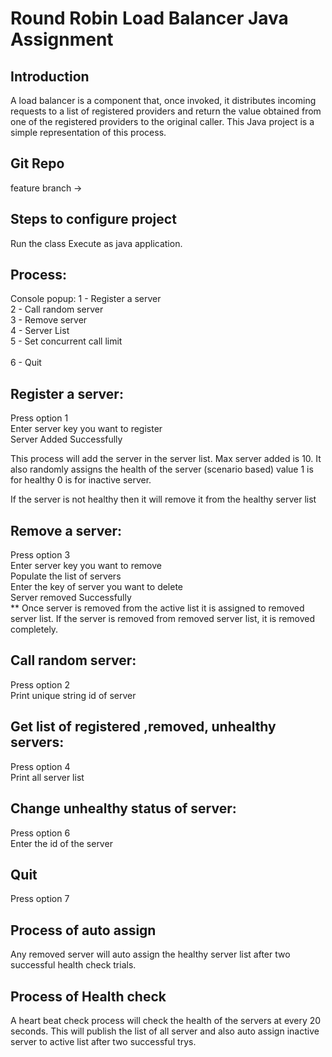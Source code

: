 # Round Robin Load Balancer Java Assignment

## Introduction
A load balancer is a component that, once 
invoked, it distributes incoming requests to a list of
registered providers and return the value obtained 
from one of the registered providers to the original
caller. This Java project is a simple representation of this process.


 
 ## Git Repo
feature branch -> 

## Steps to configure project
Run the class Execute as java application.

## Process:
Console popup:
1 - Register a server  <br /> 
2 - Call random server <br /> 
3 - Remove server <br /> 
4 - Server List  <br /> 
5 - Set concurrent call limit  <br />  
6 - Quit  <br /> 


 ## Register a server:

Press option 1 <br /> 
Enter server key you want to register <br /> 
Server Added Successfully

This process will add the server in the server list. Max server added is 10. It also randomly assigns the health of the server (scenario based) value 1 is for healthy 0 is for inactive server.

If the server is not healthy then it will remove it from the healthy server list


 ## Remove a server:<br /> 
Press option 3<br /> 
Enter server key you want to remove<br /> 
Populate the list of servers<br /> 
Enter the key of server you want to delete<br /> 
Server removed Successfully<br /> 
** Once server is removed from the active list it is assigned to removed server list. If the server is removed from removed server list, it is removed completely. 


 ## Call random server:<br /> 
Press option 2<br /> 
Print unique string id of server<br /> 


 ## Get list of registered ,removed, unhealthy servers:<br /> 
Press option 4<br /> 
Print all server list<br /> 


 ## Change unhealthy status of server:<br /> 
Press option 6<br /> 
Enter the id of the server<br /> 


 ## Quit<br /> 
Press option 7<br/> 

## Process of auto assign <br/>

Any removed server will auto assign the healthy server list after two successful health check trials.


## Process of Health check <br/>

A heart beat check process will check the health of the servers at every 20 seconds. This will publish the list of all server and also auto assign inactive server to active list after two successful trys.

